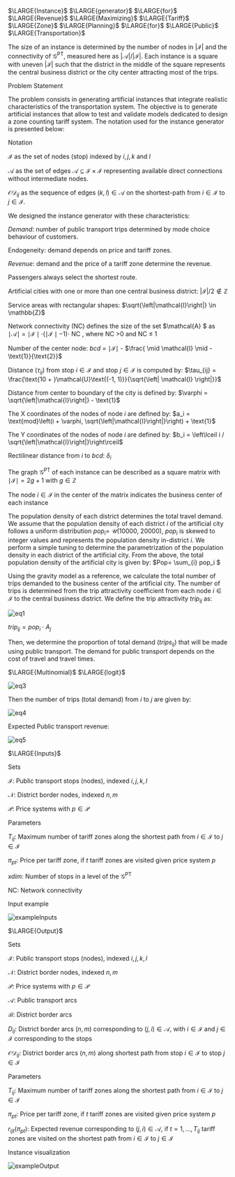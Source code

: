 
$\LARGE{Instance}$ $\LARGE{generator}$ $\LARGE{for}$ $\LARGE{Revenue}$ $\LARGE{Maximizing}$ $\LARGE{Tariff}$ $\LARGE{Zone}$ $\LARGE{Planning}$ $\LARGE{for}$ $\LARGE{Public}$ $\LARGE{Transportation}$

The size of an instance is determined by the number of nodes in $\left|\mathcal{I}\right|$ and the connectivity of $\mathcal{G}^{\text{PT}}$, measured here as $\left|\mathcal{A}\right|/\left|\mathcal{I}\right|$. Each instance is a square with uneven $\left|\mathcal{I}\right|$ such that the district in the middle of the square represents the central business district or the city center attracting most of the trips.
 
Problem Statement

The problem consists in generating artificial instances that integrate realistic characteristics of the transportation system. The objective is to generate artificial instances that allow to test and validate models dedicated to design a zone counting tariff system. The notation used for the instance generator is presented below:

Notation

$\mathcal{I}$ as the set of nodes (stop) indexed by $i,j,k$ and $l$

$\mathcal{A}$ as the set of edges $\mathcal{A} \subseteq \mathcal{I} \times \mathcal{I}$ representing available direct connections without intermediate nodes.

$\mathcal{OD}_{ij}$ as the sequence of edges $(k,l) \in \mathcal{A}$ on the shortest-path from $i \in \mathcal{I}$ to $j \in \mathcal{I}$.

We designed the instance generator with these characteristics:

$Demand$: number of public transport trips determined by mode choice behaviour of customers.

Endogeneity: demand depends on price and tariff zones.

$Revenue$: demand and the price of a tariff zone determine the revenue.

Passengers always select the shortest route.

Artificial cities with one or more than one central business district: $\left|\mathcal{I}\right| / 2 \notin \mathbb{Z}$

Service areas with rectangular shapes: $\sqrt{\left|\mathcal{I}\right|} \in \mathbb{Z}$

Network connectivity (NC) defines the size of the set $\mathcal{A} $ as $\mid \mathcal{A} \mid$ = $\mid \mathcal{I} \mid \cdot (\mid \mathcal{I} \mid -\text{1}) \cdot$ NC , where NC >0  and NC $\leq$ 1


Number of the center node: $bcd$ = $\mid \mathcal{I} \mid$ - $\frac{ \mid \mathcal{I} \mid - \text{1}}{\text{2}}$

Distance ($\tau_{ij}$) from stop $i \in \mathcal{I}$ and stop $j \in \mathcal{I}$ is computed by: $\tau_{ij} = \frac{\text{10 + }\mathcal{U}\text{(-1, 1)}}{\sqrt{\left| \mathcal{I} \right|}}$

Distance from center to boundary of the city is defined by: $\varphi = \sqrt{\left|\mathcal{I}\right|} - \text{1}$

The X coordinates of the nodes of node $i$ are defined by: $a_i = \text{mod}\left(i + \varphi, \sqrt{\left|\mathcal{I}\right|}\right) + \text{1}$

The Y coordinates of the nodes of node $i$ are defined by: $b_i = \left\lceil i / \sqrt{\left|\mathcal{I}\right|}\right\rceil$

Rectilinear distance from $i$ to $bcd$: $\delta_i$

The graph $\mathcal{G}^{\text{PT}}$ of each instance can be described as a square matrix with $\mid \mathcal{I} \mid = 2g+1$ with $g \in \mathbb {Z}$

The node $i \in \mathcal{I}$ in the center of the matrix indicates the business center of each instance



The population density of each district determines the total travel demand. We assume that the population density of each district $i$ of the artificial city follows a uniform distribution $pop_i$= $\mathcal{U}$(10000, 20000), $pop_i$ is skewed to integer values and represents the population density in-district $i$. We perform a simple tuning to determine the parametrization of the population density in each district of the artificial city. From the above, the total population density of the artificial city is given by: $Pop= \sum_{i} pop_i $

Using the gravity model as a reference, we calculate the total number of trips demanded to the business center of the artificial city. The number of trips is determined from the trip attractivity coefficient from each node $i \in \mathcal{I}$ to the central business district. We define the trip attractivity $trip_{ij}$ as: 

![eq1](https://user-images.githubusercontent.com/39961021/202230459-7e7f3aa0-5764-4540-bf45-ac9189a59b3c.PNG)

$trip_{ij} =  pop_i \cdot A_j$
	
Then, we determine the proportion of total demand ($trips_{ij}$) that will be made using public transport. The demand for public transport depends on the cost of travel and travel times.

$\LARGE{Multinomial}$ $\LARGE{logit}$

![eq3](https://user-images.githubusercontent.com/39961021/202230896-01beaba1-c697-4e8f-a12c-c45f31b1498e.PNG)
														
Then the number of trips (total demand) from $i$ to $j$ are given by:

![eq4](https://user-images.githubusercontent.com/39961021/202231548-d2e41708-50ec-4fcd-b532-668d1c3776b8.PNG)

Expected Public transport revenue:

![eq5](https://user-images.githubusercontent.com/39961021/202231655-085cb890-f3b6-4e77-8e24-573b42063d7c.PNG)

$\LARGE{Inputs}$

Sets

$\mathcal{I}$: Public transport stops (nodes), indexed $i,j,k,l$

$\mathcal{N}$: District border nodes, indexed $n,m$

$\mathcal{P}$: Price systems with $p \in \mathcal{P}$

Parameters

$T_{ij}$: Maximum number of tariff zones along the shortest path from $i \in \mathcal{I}$ to $j \in \mathcal{I}$

$\pi_{pt}$: Price per tariff zone, if $t$ tariff zones are visited given price system $p$

$xdim$: Number of stops in a level of the $\mathcal{G}^{\text{PT}}$

NC: Network connectivity

Input example

![exampleInputs](https://user-images.githubusercontent.com/39961021/202231982-5d4e142d-ef2e-439c-ab8f-2912bbc6af34.PNG)

$\LARGE{Output}$

Sets

$\mathcal{I}$: Public transport stops (nodes), indexed $i,j,k,l$

$\mathcal{N}$: District border nodes, indexed $n,m$

$\mathcal{P}$: Price systems with $p \in \mathcal{P}$

$\mathcal{A}$: Public transport arcs 

$\mathcal{B}$: District border arcs 

$D_{ij}$: District border arcs $(n,m)$ corresponding to $\left(j,i\right)\in \mathcal{A}$, with $i \in \mathcal{I}$ and $j \in \mathcal{I}$ corresponding to the stops

$\mathcal{OD}_{ij}$: District border arcs $(n,m)$ along shortest path from stop $i \in \mathcal{I}$ to stop $j \in \mathcal{I}$

Parameters

$T_{ij}$: Maximum number of tariff zones along the shortest path from $i \in \mathcal{I}$ to $j \in \mathcal{I}$

$\pi_{pt}$: Price per tariff zone, if $t$ tariff zones are visited given price system $p$


$r_{ijt}\left( \pi_{pt} \right)$: Expected revenue corresponding to $\left(j,i\right)\in \mathcal{A}$, if $t= 1, \ldots, T_{ij}$ tariff zones are visited on the shortest path from $i \in \mathcal{I}$ to $j \in \mathcal{I}$

Instance visualization

![exampleOutput](https://user-images.githubusercontent.com/39961021/202222178-404ed0ec-ecfa-4751-9a40-5dde41fff07e.png)


												
